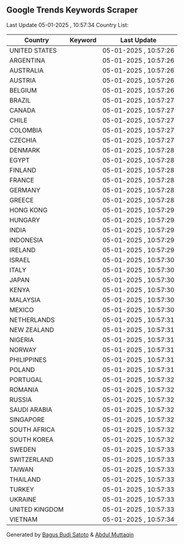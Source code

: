 
## Google Trends Keywords Scraper

Last Update 05-01-2025 , 10:57:34
Country List:

| Country | Keyword | Last Update |
| --- | --- | --- |
| UNITED STATES |  | 05-01-2025 , 10:57:26 |
| ARGENTINA |  | 05-01-2025 , 10:57:26 |
| AUSTRALIA |  | 05-01-2025 , 10:57:26 |
| AUSTRIA |  | 05-01-2025 , 10:57:26 |
| BELGIUM |  | 05-01-2025 , 10:57:26 |
| BRAZIL |  | 05-01-2025 , 10:57:27 |
| CANADA |  | 05-01-2025 , 10:57:27 |
| CHILE |  | 05-01-2025 , 10:57:27 |
| COLOMBIA |  | 05-01-2025 , 10:57:27 |
| CZECHIA |  | 05-01-2025 , 10:57:27 |
| DENMARK |  | 05-01-2025 , 10:57:28 |
| EGYPT |  | 05-01-2025 , 10:57:28 |
| FINLAND |  | 05-01-2025 , 10:57:28 |
| FRANCE |  | 05-01-2025 , 10:57:28 |
| GERMANY |  | 05-01-2025 , 10:57:28 |
| GREECE |  | 05-01-2025 , 10:57:28 |
| HONG KONG |  | 05-01-2025 , 10:57:29 |
| HUNGARY |  | 05-01-2025 , 10:57:29 |
| INDIA |  | 05-01-2025 , 10:57:29 |
| INDONESIA |  | 05-01-2025 , 10:57:29 |
| IRELAND |  | 05-01-2025 , 10:57:29 |
| ISRAEL |  | 05-01-2025 , 10:57:30 |
| ITALY |  | 05-01-2025 , 10:57:30 |
| JAPAN |  | 05-01-2025 , 10:57:30 |
| KENYA |  | 05-01-2025 , 10:57:30 |
| MALAYSIA |  | 05-01-2025 , 10:57:30 |
| MEXICO |  | 05-01-2025 , 10:57:30 |
| NETHERLANDS |  | 05-01-2025 , 10:57:31 |
| NEW ZEALAND |  | 05-01-2025 , 10:57:31 |
| NIGERIA |  | 05-01-2025 , 10:57:31 |
| NORWAY |  | 05-01-2025 , 10:57:31 |
| PHILIPPINES |  | 05-01-2025 , 10:57:31 |
| POLAND |  | 05-01-2025 , 10:57:31 |
| PORTUGAL |  | 05-01-2025 , 10:57:32 |
| ROMANIA |  | 05-01-2025 , 10:57:32 |
| RUSSIA |  | 05-01-2025 , 10:57:32 |
| SAUDI ARABIA |  | 05-01-2025 , 10:57:32 |
| SINGAPORE |  | 05-01-2025 , 10:57:32 |
| SOUTH AFRICA |  | 05-01-2025 , 10:57:32 |
| SOUTH KOREA |  | 05-01-2025 , 10:57:32 |
| SWEDEN |  | 05-01-2025 , 10:57:33 |
| SWITZERLAND |  | 05-01-2025 , 10:57:33 |
| TAIWAN |  | 05-01-2025 , 10:57:33 |
| THAILAND |  | 05-01-2025 , 10:57:33 |
| TURKEY |  | 05-01-2025 , 10:57:33 |
| UKRAINE |  | 05-01-2025 , 10:57:33 |
| UNITED KINGDOM |  | 05-01-2025 , 10:57:33 |
| VIETNAM |  | 05-01-2025 , 10:57:34 |

Generated by [Bagus Budi Satoto](https://github.com/bagussatoto/) & [Abdul Muttaqin](https://github.com/fdciabdul/)

